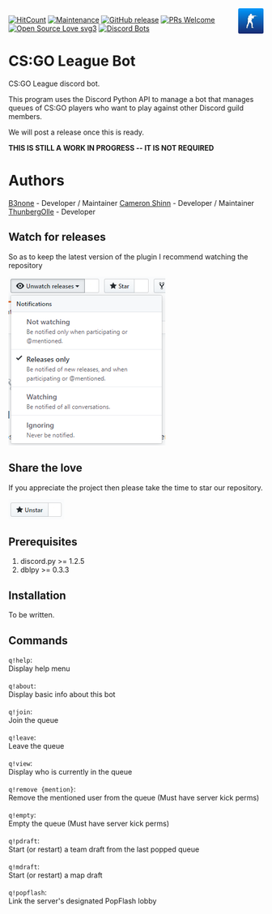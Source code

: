 <img src="assets/logo/rounded_logo.png" alt="10-Man Queues" align="right" width="50" height="50"/>

[![HitCount](http://hits.dwyl.io/csgo-league/csgo-league-bot.svg)](https://github.com/csgo-league/csgo-league-bot)
[![Maintenance](https://img.shields.io/badge/Maintained%3F-yes-green.svg)](https://github.com/csgo-league/csgo-league-bot/graphs/commit-activity)
[![GitHub release](https://img.shields.io/github/release/csgo-league/csgo-league-bot.svg)](https://github.com/csgo-league/csgo-league-bot/releases/)
[![PRs Welcome](https://img.shields.io/badge/PRs-welcome-brightgreen.svg?style=flat-square)](http://makeapullrequest.com)
[![Open Source Love svg3](https://badges.frapsoft.com/os/v3/open-source.svg?v=103)](https://github.com/csgo-league)
[![Discord Bots](https://top.gg/api/widget/status/539669626863353868.svg)](https://top.gg/bot/539669626863353868)

# CS:GO League Bot
CS:GO League discord bot.

This program uses the Discord Python API to manage a bot that manages queues of CS:GO players who want to play against other Discord guild members.

We will post a release once this is ready.

**THIS IS STILL A WORK IN PROGRESS -- IT IS NOT REQUIRED**

# Authors
[B3none](https://b3none.co.uk/) - Developer / Maintainer
[Cameron Shinn](https://github.com/cameronshinn) - Developer / Maintainer
[ThunbergOlle](https://github.com/ThunbergOlle) - Developer

## Watch for releases
So as to keep the latest version of the plugin I recommend watching the repository

![Watch releases](https://github.com/b3none/gdprconsent/raw/development/.github/README_ASSETS/watch_releases.png)

## Share the love
If you appreciate the project then please take the time to star our repository.

![Star us](https://github.com/b3none/gdprconsent/raw/development/.github/README_ASSETS/star_us.png)


## Prerequisites
1. discord.py >= 1.2.5
2. dblpy >= 0.3.3


## Installation
To be written.

## Commands
`q!help`:<br>Display help menu<br><br>
`q!about`:<br>Display basic info about this bot<br><br>
`q!join`:<br>Join the queue<br><br>
`q!leave`:<br>Leave the queue<br><br>
`q!view`:<br>Display who is currently in the queue<br><br>
`q!remove {mention}`:<br>Remove the mentioned user from the queue (Must have server kick perms)<br><br>
`q!empty`:<br>Empty the queue (Must have server kick perms)<br><br>
`q!pdraft`:<br>Start (or restart) a team draft from the last popped queue<br><br>
`q!mdraft`:<br>Start (or restart) a map draft<br><br>
`q!popflash`:<br>Link the server's designated PopFlash lobby<br><br>
